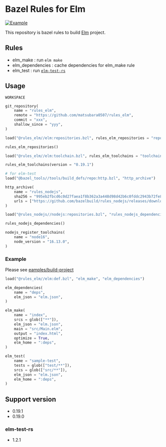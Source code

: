 # Bazel Rules for Elm

[![Example](https://github.com/matsubara0507/rules_elm/actions/workflows/examples.yaml/badge.svg)](https://github.com/matsubara0507/rules_elm/actions/workflows/examples.yaml)

This repository is bazel rules to build [Elm](https://elm-lang.org/) project.

## Rules

- elm_make : run `elm make`
- elm_dependencies : cache dependencies for elm_make rule
- elm_test : run [`elm-test-rs`](https://github.com/mpizenberg/elm-test-rs)

## Usage

`WORKSPACE`

```py
git_repository(
    name = "rules_elm",
    remote = "https://github.com/matsubara0507/rules_elm",
    commit = "xxx",
    shallow_since = "yyy",
)

load("@rules_elm//elm:repositories.bzl", rules_elm_repositories = "repositories")

rules_elm_repositories()

load("@rules_elm//elm:toolchain.bzl", rules_elm_toolchains = "toolchains")

rules_elm_toolchains(version = "0.19.1")

# for elm-test
load("@bazel_tools//tools/build_defs/repo:http.bzl", "http_archive")

http_archive(
    name = "rules_nodejs",
    sha256 = "995eb2fbcd6c0d27faea1f8b362a3a448d98d42b6c0fddc2943b72fe866a9d8e",
    urls = ["https://github.com/bazelbuild/rules_nodejs/releases/download/4.4.4/rules_nodejs-core-4.4.4.tar.gz"],
)

load("@rules_nodejs//nodejs:repositories.bzl", "rules_nodejs_dependencies", "nodejs_register_toolchains")

rules_nodejs_dependencies()

nodejs_register_toolchains(
    name = "node16",
    node_version = "16.13.0",
)
```

### Example

Please see [eamples/build-project](/eamples/build-project)

```py
load("@rules_elm//elm:def.bzl", "elm_make", "elm_dependencies")

elm_dependencies(
    name = "deps",
    elm_json = "elm.json",
)

elm_make(
    name = "index",
    srcs = glob(["**"]),
    elm_json = "elm.json",
    main = "src/Main.elm",
    output = "index.html",
    optimize = True,
    elm_home = ":deps",
)

elm_test(
    name = "sample-test",
    tests = glob(["test/**"]),
    srcs = glob(["src/**"]),
    elm_json = "elm.json",
    elm_home = ":deps",
)
```

## Support version

- 0.19.1
- 0.19.0

### elm-test-rs

- 1.2.1
